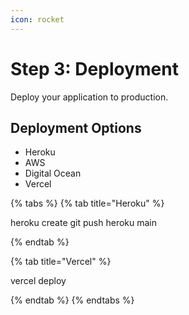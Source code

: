 ```yaml
---
icon: rocket
---
```


# Step 3: Deployment

Deploy your application to production.

## Deployment Options

- Heroku
- AWS
- Digital Ocean
- Vercel

{% tabs %}
{% tab title="Heroku" %}

heroku create
git push heroku main

{% endtab %}

{% tab title="Vercel" %}

vercel deploy

{% endtab %}
{% endtabs %}
